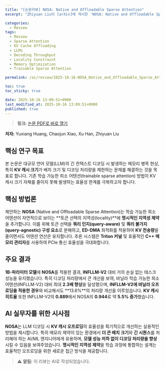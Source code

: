 ```yaml
---
title: "[논문리뷰] NOSA: Native and Offloadable Sparse Attention"
excerpt: "Zhiyuan Liu이 [arXiv]에 게시한 'NOSA: Native and Offloadable Sparse Attention' 논문에 대한 자세한 리뷰입니다."

categories:
  - Review
tags:
  - Review
  - Sparse Attention
  - KV Cache Offloading
  - LLMs
  - Decoding Throughput
  - Locality Constraint
  - Memory Optimization
  - Trainable Sparse Attention

permalink: /ai/review/2025-10-16-NOSA_Native_and_Offloadable_Sparse_Attention/

toc: true
toc_sticky: true

date: 2025-10-16 13:09:51+0900
last_modified_at: 2025-10-16 13:09:51+0900
published: true
---
```

> **링크:** [논문 PDF로 바로 열기](https://arxiv.org/abs/2510.13602)

**저자:** Yuxiang Huang, Chaojun Xiao, Xu Han, Zhiyuan Liu



## 핵심 연구 목표
본 논문은 대규모 언어 모델(LLM)의 긴 컨텍스트 디코딩 시 발생하는 메모리 병목 현상, 특히 **KV 캐시 크기**가 배치 크기 및 디코딩 처리량을 제한하는 문제를 해결하는 것을 목표로 합니다. 기존 학습 가능한 희소 어텐션(trainable sparse attention) 방법이 KV 캐시 크기 자체를 줄이지 못해 발생하는 효율성 한계를 극복하고자 합니다.

## 핵심 방법론
제안하는 **NOSA** (Native and Offloadable Sparse Attention)는 학습 가능한 희소 어텐션이 자연적으로 보이는 **토큰 선택의 지역성(locality)**에 **명시적인 지역성 제약**을 추가합니다. 이를 위해 토큰 선택을 **쿼리 인지(query-aware)** 및 **쿼리 불가지(query-agnostic) 구성 요소**로 분해하고, **ED-DMA** 최적화를 적용하여 **KV 전송량**을 줄이면서도 어텐션 연산은 유지합니다. 추론 시스템은 **Triton 커널** 및 효율적인 **C++ 메모리 관리자**를 사용하여 PCIe 통신 효율성을 극대화합니다.

## 주요 결과
**1B-파라미터 모델**에 **NOSA**를 적용한 결과, **INFLLM-V2** 대비 거의 손실 없는 태스크 성능을 유지했습니다. 특히 디코딩 처리량에서 큰 개선을 보여, 바닐라 학습 가능한 희소 어텐션(INFLLM-V2) 대비 최대 **2.3배 향상**을 달성했으며, **INFLLM-V2에 바닐라 오프로딩을 적용한 경우**와 비교해서도 **13.6%**의 처리량 개선을 이루었습니다. **KV 캐시 히트율** 또한 INFLLM-V2의 **0.889**에서 NOSA의 **0.944**로 약 **5.5% 증가**했습니다.

## AI 실무자를 위한 시사점
**NOSA**는 LLM 디코딩 시 **KV 캐시 오프로딩**의 효율성을 획기적으로 개선하는 실용적인 방법을 제시합니다. 특히 메모리 제약이 있는 환경에서 **더 큰 배치 크기**와 **긴 시퀀스**를 처리해야 하는 AI/ML 엔지니어에게 유용하며, **모델 성능 저하 없이 디코딩 처리량을 향상**시킬 수 있음을 보여주었습니다. **명시적인 지역성 제약**을 학습 과정에 통합하는 설계는 효율적인 오프로딩을 위한 새로운 접근 방식을 제공합니다.

> ⚠️ **알림:** 이 리뷰는 AI로 작성되었습니다.